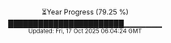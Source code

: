 <p align="center">
⏳Year Progress (79.25 %)<br>
███████████████████████▁▁▁▁▁▁▁ <br>
<sub>Updated: Fri, 17 Oct 2025 06:04:24 GMT</sub>
</p>

